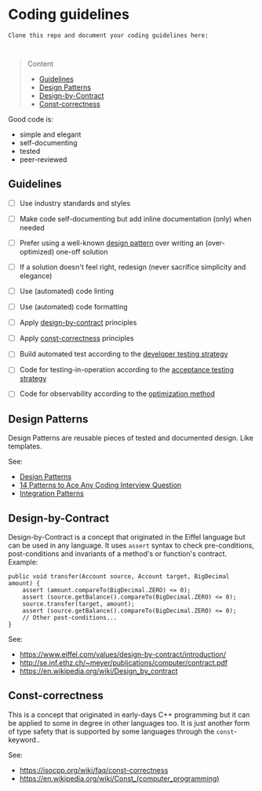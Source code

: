# Coding guidelines

```
Clone this repo and document your coding guidelines here:



```
> Content
> - [Guidelines](#guidelines)
> - [Design Patterns](#design-patterns)
> - [Design-by-Contract](#design-by-contract)
> - [Const-correctness](#const-correctness)

Good code is:
- simple and elegant
- self-documenting
- tested
- peer-reviewed

## Guidelines

- [ ] Use industry standards and styles 


- [ ] Make code self-documenting but add inline documentation (only) when needed


- [ ] Prefer using a well-known [design pattern](#design-patterns) over writing an (over-optimized) one-off solution


- [ ] If a solution doesn't feel right, redesign (never sacrifice simplicity and elegance)


- [ ] Use (automated) code linting


- [ ] Use (automated) code formatting 


- [ ] Apply [design-by-contract](#design-by-contract) principles


- [ ] Apply [const-correctness](#const-correctness) principles


- [ ] Build automated test according to the [developer testing strategy](developer-testing-strategy.md) 


- [ ] Code for testing-in-operation according to the [acceptance testing strategy](acceptance-testing-strategy.md)


- [ ] Code for observability according to the [optimization method](optimization-method.md)


## Design Patterns

Design Patterns are reusable pieces of tested and documented design. Like templates.

See:
- [Design Patterns](https://sourcemaking.com/design_patterns)
- [14 Patterns to Ace Any Coding Interview Question](https://hackernoon.com/14-patterns-to-ace-any-coding-interview-question-c5bb3357f6ed)
- [Integration Patterns](https://www.enterpriseintegrationpatterns.com/)


## Design-by-Contract

Design-by-Contract is a concept that originated in the Eiffel language but can be used in any language.
It uses ```assert``` syntax to check pre-conditions, post-conditions and invariants of a method's or function's contract. Example:

```
public void transfer(Account source, Account target, BigDecimal amount) {
    assert (amount.compareTo(BigDecimal.ZERO) <= 0);
    assert (source.getBalance().compareTo(BigDecimal.ZERO) <= 0);
    source.transfer(target, amount);
    assert (source.getBalance().compareTo(BigDecimal.ZERO) <= 0);
    // Other post-conditions...
}
```

See: 
- https://www.eiffel.com/values/design-by-contract/introduction/
- http://se.inf.ethz.ch/~meyer/publications/computer/contract.pdf
- https://en.wikipedia.org/wiki/Design_by_contract

## Const-correctness

This is a concept that originated in early-days C++ programming but it can be applied to some in degree in other languages too. It is just another form of type safety that is supported by some languages through the ```const```-keyword..

See: 
- https://isocpp.org/wiki/faq/const-correctness
- https://en.wikipedia.org/wiki/Const_(computer_programming)